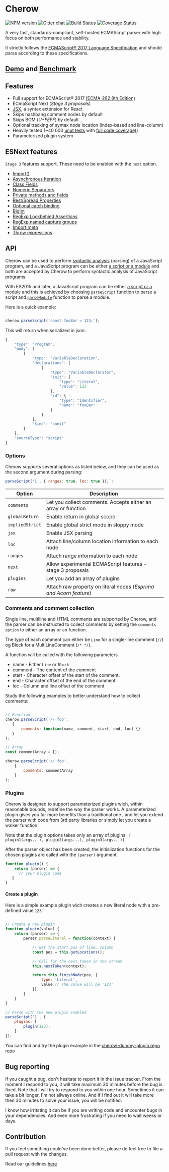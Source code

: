# Cherow

[![NPM version](https://img.shields.io/npm/v/cherow.svg)](https://www.npmjs.com/package/cherow)
[![Gitter chat](https://badges.gitter.im/gitterHQ/gitter.png)](https://gitter.im/cherow/cherow)
[![Build Status](https://travis-ci.org/cherow/cherow.svg?branch=master)](https://travis-ci.org/cherow/cherow)
[![Coverage Status](https://coveralls.io/repos/github/cherow/cherow/badge.svg)](https://coveralls.io/github/cherow/cherow)

A very fast, standards-compliant, self-hosted ECMAScript parser with high focus on both performance and stability.

It strictly follows the [ECMAScript® 2017 Language Specification](http://www.ecma-international.org/publications/standards/Ecma-262.htm) and should parse according to these specifications.

## [Demo](https://cherow.github.io/cherow/) and [Benchmark](https://cherow.github.io/cherow/performance/)

## Features

* Full support for ECMAScript® 2017 [(ECMA-262 8th Edition)](http://www.ecma-international.org/publications/standards/Ecma-262.htm)
* ECmaScript Next (*Stage 3 proposals*)
* [JSX](https://facebook.github.io/react/docs/jsx-in-depth.html), a syntax extension for React
* Skips hashbang comment nodes by default
* Skips BOM (*U+FEFF*) by default
* Optional tracking of syntax node location (index-based and line-column)
* Heavily tested (~40 000 [unut tests](https://github.com/cherow/cherow/tree/master/test) with [full code coverage)](https://coveralls.io/github/cherow/cherow))
* Parameterized plugin system

## ESNext features

`Stage 3` features support. These need to be enabled with the `next` option. 

* [Import()](https://github.com/tc39/proposal-dynamic-import)
* [Asynchronous Iteration](https://github.com/tc39/proposal-async-iteration)
* [Class Fields](https://github.com/tc39/proposal-class-fields)
* [Numeric Separators](https://github.com/tc39/proposal-numeric-separator)
* [Private methods and fields](https://github.com/tc39/proposal-private-methods)
* [Rest/Spread Properties](https://github.com/tc39/proposal-object-rest-spread)
* [Optional catch binding](https://github.com/tc39/proposal-optional-catch-binding)
* [BigInt](https://github.com/tc39/proposal-bigint)
* [RegExp Lookbehind Assertions](https://github.com/tc39/proposal-regexp-lookbehind)
* [RegExp named capture groups](https://github.com/tc39/proposal-regexp-named-groups)
* [Import.meta](https://github.com/tc39/proposal-import-meta)
* [Throw expressions](https://github.com/tc39/proposal-throw-expressions)

## API

Cherow can be used to perform [syntactic analysis](https://en.wikipedia.org/wiki/Parsing) (parsing) of a JavaScript program, and a JavaScript program can be either [a script or a module](http://www.ecma-international.org/ecma-262/8.0/index.html#sec-ecmascript-language-scripts-and-modules) and
both are accepted by Cherow to perform syntactic analysis of JavaScript programs.

With ES2015 and later, a JavaScript program can be either [a script or a module](http://www.ecma-international.org/ecma-262/6.0/index.html#sec-ecmascript-language-scripts-and-modules) and this is achieved by choosing [`parseScript`](http://www.ecma-international.org/ecma-262/8.0/#sec-parse-script) function to parse a script and [`parseModule`](http://www.ecma-international.org/ecma-262/8.0/#sec-parsemodule) function to parse a module.

Here is a quick example:

```js

cherow.parseScript('const fooBar = 123;');

```

This will return when serialized in json:

```js
{
    "type": "Program",
    "body": [
        {
            "type": "VariableDeclaration",
            "declarations": [
                {
                    "type": "VariableDeclarator",
                    "init": {
                        "type": "Literal",
                        "value": 123
                    },
                    "id": {
                        "type": "Identifier",
                        "name": "fooBar"
                    }
                }
            ],
            "kind": "const"
        }
    ],
    "sourceType": "script"
}
```

### Options

Cherow supports several options as listed below, and they can be used as the second argument during parsing: 

```js
parseScript('1', { ranges: true, loc: true });`:
```


| Option        | Description |
| ----------- | ------------------------------------------------------------ |
| `comments`        | Let you collect comments. Accepts either an array or function  |
| `globalReturn`    | Enable return in global scope     |
| `impliedStrict`   | Enable global strict mode in sloppy mode |
| `jsx`             | Enable JSX parsing   |
| `loc      `       | Attach line/column location information to each node |
| `ranges`          | Attach range information to each node |
| `next`            | Allow experimental ECMAScript features - stage 3 proposals |
| `plugins`         | Let you add an array of plugins    |
| `raw`             | Attach raw property on literal nodes (*Esprima and Acorn feature*)     |

### Comments and comment collection

Single line, multiline and HTML comments are supported by Cherow, and the parser can be instructed to collect comments by setting the `comments option` to either an array or an function.

The type of each comment can either be `Line` for a single-line comment (`//`) og Block for a MultiLineComment (`/* */`).

A function will be called with the following parameters

- name - Either `Line` or `Block`
- comment - The content of the comment
- start - Character offset of the start of the comment.
- end - Character offset of the end of the comment.
- loc   - Column and line offset of the comment

Study the following examples to better understand how to collect comments:

```js

// Function
cherow.parseScript('// foo',
   {
       comments: function(name, comment, start, end, loc) {}
   }
);

// Array
const commentArray = [];

cherow.parseScript('// foo',
    {
        comments: commentArray
    }
);

```
### Plugins

Cherow is designed to support parameterized plugins wich, within reasonable bounds, redefine the way the parser works. A  parameterized plugin gives 
you far more benefits than a traditional one , and let you extend the parser with code from 3rd party libraries or 
simply let you create a walker function.

Note that the plugin options takes only an array of plugins ` [ plugin1(args...), plugin2(args...), plugin3(args...)]`

After the parser object has been created, the initialization functions for the chosen plugins are called with the `(parser)` argument. 

```js
function plugin() {
    return (parser) => {
      // your plugin code
   }
}
```
####  Create a plugin

Here is a simple example plugin wich creates a new literal node with a pre-defined value `123`.

```js

// Create a new plugin
function plugin(value) {
    return (parser) => {
        parser.parseLiteral = function(context) {

            // Get the start pos of line, column
            const pos = this.getLocations();

            // Call for the next token in the stream
            this.nextToken(context);

            return this.finishNode(pos, {
                type: 'Literal',
                value // The value will be '123'
            });
        }
    }
}

// Parse with the new plugin enabled
parseScript('1', {
    plugins: [
        plugin(123);
    ]
});
```

You can find and try the plugin example in the [cherow-dummy-plugin repo](https://github.com/cherow/cherow-dummy-plugin) repo

## Bug reporting

If you caught a bug, don't hesitate to report it in the issue tracker. From the moment I respond to you, it will take maximum 30 minutes before the bug is fixed. 
Note that I will try to respond to you within one hour. Sometimes it can take a bit longer. I'm not allways online. And if I find out it 
will take more then 30 minutes to solve your issue, you will be notified. 

I know how irritating it can be if you are writing code and encounter bugs in your dependencies. And even more frustrating if you need to wait weeks or days.

## Contribution

If you feel something could've been done better, please do feel free to file a pull request with the changes.

Read our guidelines [here](CONTRIBUTING.md)
